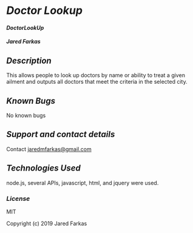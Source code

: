 # _Doctor Lookup_

#### _DoctorLookUp_

#### _Jared Farkas_

## _Description_

This allows people to look up doctors by name or ability to treat a given ailment and outputs all doctors that meet the criteria in the selected city.

## _Known Bugs_

No known bugs

## _Support and contact details_

Contact jaredmfarkas@gmail.com

## _Technologies Used_

node.js, several APIs, javascript, html, and jquery were used.

### _License_

MIT

Copyright (c) 2019  Jared Farkas
